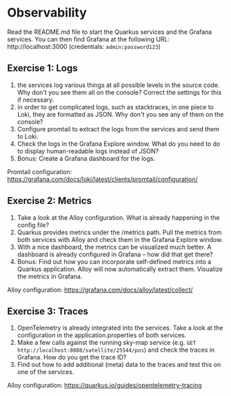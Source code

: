 # Observability

Read the README.md file to start the Quarkus services and the Grafana services.
You can then find Grafana at the following URL: http://localhost:3000 (credentials: `admin:password123`)

## Exercise 1: Logs

1. the services log various things at all possible levels in the source code. Why don't you see them all on the console? Correct the settings for this if necessary.
2. in order to get complicated logs, such as stacktraces, in one piece to Loki, they are formatted as JSON. Why don't you see any of them on the console?
3. Configure promtail to extract the logs from the services and send them to Loki.
4. Check the logs in the Grafana Explore window. What do you need to do to display human-readable logs instead of JSON?
5. Bonus: Create a Grafana dashboard for the logs.

Promtail configuration: https://grafana.com/docs/loki/latest/clients/promtail/configuration/

## Exercise 2: Metrics

1. Take a look at the Alloy configuration. What is already happening in the config file?
2. Quarkus provides metrics under the /metrics path. Pull the metrics from both services with Alloy and check them in the Grafana Explore window.
3. With a nice dashboard, the metrics can be visualized much better. A dashboard is already configured in Grafana – how did that get there?
4. Bonus: Find out how you can incorporate self-defined metrics into a Quarkus application. Alloy will now automatically extract them. Visualize the metrics in Grafana.

Alloy configuration: https://grafana.com/docs/alloy/latest/collect/

## Exercise 3: Traces

1. OpenTelemetry is already integrated into the services. Take a look at the configuration in the application.properties of both services.
2. Make a few calls against the running sky-map service (e.g. `GET http://localhost:8088/satellite/25544/pos`) and check the traces in Grafana. How do you get the trace ID?
3. Find out how to add additional (meta) data to the traces and test this on one of the services.

Alloy configuration: https://quarkus.io/guides/opentelemetry-tracing
